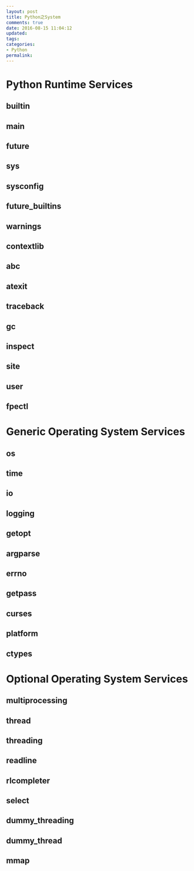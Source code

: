 ```yaml
---
layout: post
title: Python之System
comments: true
date: 2016-08-15 11:04:12
updated:
tags:
categories:
- Python
permalink:
---
```


# Python Runtime Services

## __builtin__

## __main__

## __future__

## sys

## sysconfig

## future_builtins

## warnings

## contextlib

## abc

## atexit

## traceback

## gc

## inspect

## site

## user

## fpectl

# Generic Operating System Services

## os

## time

## io

## logging

## getopt

## argparse

## errno

## getpass

## curses

## platform

## ctypes

# Optional Operating System Services

## multiprocessing

## thread

## threading

## readline

## rlcompleter

## select

## dummy_threading

## dummy_thread

## mmap


